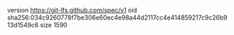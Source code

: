 version https://git-lfs.github.com/spec/v1
oid sha256:034c9260778f7be306e60ec4e98a44d2117cc4e414859217c9c26b913d1549c6
size 1590
